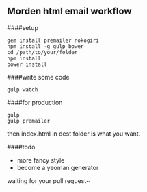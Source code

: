 Morden html email workflow
-------------
####setup

    gem install premailer nokogiri
    npm install -g gulp bower
    cd /path/to/your/folder
    npm install
    bower install

####write some code

    gulp watch

####for production

    gulp
    gulp premailer

then index.html in dest folder is what you want.

####todo

* more fancy style
* become a yeoman generator

waiting for your pull request~